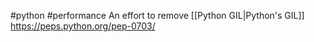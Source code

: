#python #performance
An effort to remove [[Python GIL|Python's GIL]]
https://peps.python.org/pep-0703/
